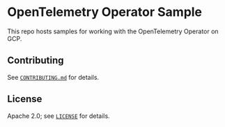 # OpenTelemetry Operator Sample

This repo hosts samples for working with the OpenTelemetry Operator on GCP.

## Contributing

See [`CONTRIBUTING.md`](CONTRIBUTING.md) for details.

## License

Apache 2.0; see [`LICENSE`](LICENSE) for details.
